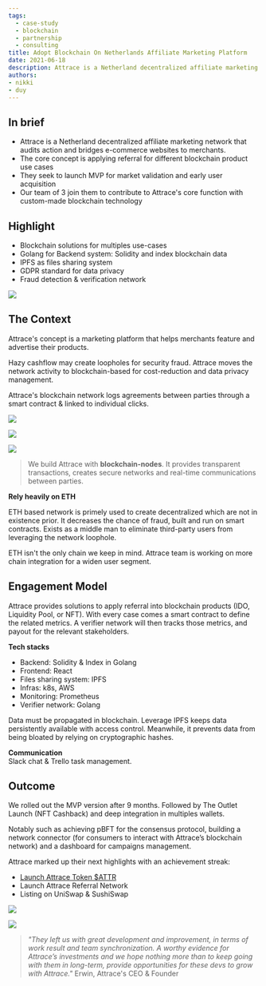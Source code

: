```yaml
---
tags: 
  - case-study
  - blockchain
  - partnership
  - consulting
title: Adopt Blockchain On Netherlands Affiliate Marketing Platform
date: 2021-06-18
description: Attrace is a Netherland decentralized affiliate marketing network that audits action and bridges e-commerce websites to merchants. Our team of 3 join them to contribute to Attrace's core function with custom-made blockchain technology.
authors: 
- nikki
- duy
---
```


## In brief
- Attrace is a Netherland decentralized affiliate marketing network that audits action and bridges e-commerce websites to merchants. 
- The core concept is applying referral for different blockchain product use cases
- They seek to launch MVP for market validation and early user acquisition
- Our team of 3 join them to contribute to Attrace's core function with custom-made blockchain technology

## Highlight
- Blockchain solutions for multiples use-cases
- Golang for Backend system: Solidity and index blockchain data
- IPFS as files sharing system 
- GDPR standard for data privacy
- Fraud detection & verification network

![](assets/adopt-blockchain-on-netherlands-affiliate-marketing-platform_adopt-blockchain-on-netherland-affiliate-marketing-platform.webp)

## The Context
Attrace's concept is a marketing platform that helps merchants feature and advertise their products.

Hazy cashflow may create loopholes for security fraud. Attrace moves the network activity to blockchain-based for cost-reduction and data privacy management. 

Attrace's blockchain network logs agreements between parties through a smart contract & linked to individual clicks. 

![](assets/adopt-blockchain-on-netherlands-affiliate-marketing-platform_adopt-blockchain-on-netherland-referral-network.webp)

![](assets/adopt-blockchain-on-netherlands-affiliate-marketing-platform_adopt-blockchain-on-netherland-app.webp)

![](assets/adopt-blockchain-on-netherlands-affiliate-marketing-platform_adopt-blockchain-on-netherland-benefits.webp)

>
> We build Attrace with **blockchain-nodes**. It provides transparent transactions, creates secure networks and real-time communications between parties.

**Rely heavily on ETH**

ETH based network is primely used to create decentralized which are not in existence prior. It decreases the chance of fraud, built and run on smart contracts. Exists as a middle man to eliminate third-party users from leveraging the network loophole. 

ETH isn't the only chain we keep in mind. Attrace team is working on more chain integration for a widen user segment. 

## Engagement Model
Attrace provides solutions to apply referral into blockchain products (IDO, Liquidity Pool, or NFT). With every case comes a smart contract to define the related metrics. A verifier network will then tracks those metrics, and payout for the relevant stakeholders.

**Tech stacks**
- Backend: Solidity & Index in Golang
- Frontend: React
- Files sharing system: IPFS
- Infras: k8s, AWS
- Monitoring: Prometheus
- Verifier network: Golang

Data must be propagated in blockchain. Leverage IPFS keeps data persistently available with access control. Meanwhile, it prevents data from being bloated by relying on cryptographic hashes. 

**Communication**\
Slack chat & Trello task management.

## Outcome
We rolled out the MVP version after 9 months. Followed by The Outlet Launch (NFT Cashback) and deep integration in multiples wallets.

Notably such as achieving pBFT for the consensus protocol, building a network connector (for consumers to interact with Attrace’s blockchain network) and a dashboard for campaigns management.

Attrace marked up their next highlights with an achievement streak:

- [Launch Attrace Token $ATTR ](https://medium0.com/attrace/launch-of-attrace-token-attr-8af568436136?source=rss-43b67b0fd75b------2)
- Launch Attrace Referral Network
- Listing on UniSwap & SushiSwap

![](assets/adopt-blockchain-on-netherlands-affiliate-marketing-platform_adopt-blockchain-on-netherland-referral-network-1.webp)

![](assets/adopt-blockchain-on-netherlands-affiliate-marketing-platform_adopt-blockchain-on-uniswap.webp)

>
> *"They left us with great development and improvement, in terms of work result and team synchronization. A worthy evidence for Attrace’s investments and we hope nothing more than to keep going with them in long-term, provide opportunities for these devs to grow with Attrace."* Erwin, Attrace's CEO & Founder